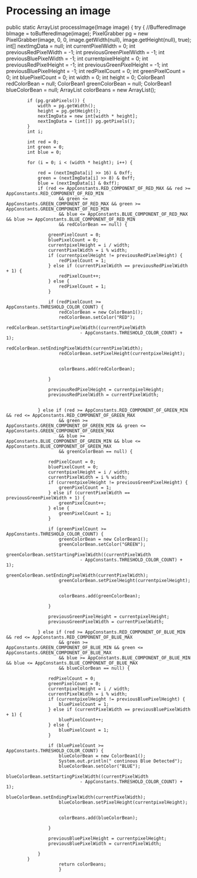 Processing an image
=========================
public static ArrayList<ColorBean1> processImage(Image image) {
        try {
            //BufferedImage bImage = toBufferedImage(image);
            PixelGrabber pg = new PixelGrabber(image, 0, 0, image.getWidth(null), image.getHeight(null), true);
            int[] nextImgData = null;
            int currentPixelWidth = 0;
            int previousRedPixelWidth = -1;
            int previousGreenPixelWidth = -1;
            int previousBluePixelWidth = -1;
            int currentpixelHeight = 0;
            int previousRedPixelHeight = -1;
            int previousGreenPixelHeight = -1;
            int previousBluePixelHeight = -1;
            int redPixelCount = 0;
            int greenPixelCount = 0;
            int bluePixelCount = 0;
            int width = 0;
            int height = 0;
            ColorBean1 redColorBean = null;
            ColorBean1 greenColorBean = null;
            ColorBean1 blueColorBean = null;
            ArrayList<ColorBean1> colorBeans = new ArrayList<ColorBean1>();

            if (pg.grabPixels()) {
                width = pg.getWidth();
                height = pg.getHeight();
                nextImgData = new int[width * height];
                nextImgData = (int[]) pg.getPixels();
            }
            int i;

            int red = 0;
            int green = 0;
            int blue = 0;

            for (i = 0; i < (width * height); i++) {

                red = (nextImgData[i] >> 16) & 0xff;
                green = (nextImgData[i] >> 8) & 0xff;
                blue = (nextImgData[i] & 0xff);
                if (red <= AppConstants.RED_COMPONENT_OF_RED_MAX && red >= AppConstants.RED_COMPONENT_OF_RED_MIN
                        && green <= AppConstants.GREEN_COMPONENT_OF_RED_MAX && green >= AppConstants.GREEN_COMPONENT_OF_RED_MIN
                        && blue <= AppConstants.BLUE_COMPONENT_OF_RED_MAX && blue >= AppConstants.BLUE_COMPONENT_OF_RED_MIN
                        && redColorBean == null) {

                    greenPixelCount = 0;
                    bluePixelCount = 0;
                    currentpixelHeight = i / width;
                    currentPixelWidth = i % width;
                    if (currentpixelHeight != previousRedPixelHeight) {
                        redPixelCount = 1;
                    } else if (currentPixelWidth == previousRedPixelWidth + 1) {
                        redPixelCount++;
                    } else {
                        redPixelCount = 1;
                    }

                    if (redPixelCount >= AppConstants.THRESHOLD_COLOR_COUNT) {
                        redColorBean = new ColorBean1();
                        redColorBean.setColor("RED");
                        redColorBean.setStartingPixelWidth((currentPixelWidth
                                - AppConstants.THRESHOLD_COLOR_COUNT) + 1);
                        redColorBean.setEndingPixelWidth(currentPixelWidth);
                        redColorBean.setPixelHeight(currentpixelHeight);


                        colorBeans.add(redColorBean);
                   
                    }

                    previousRedPixelHeight = currentpixelHeight;
                    previousRedPixelWidth = currentPixelWidth;


                } else if (red >= AppConstants.RED_COMPONENT_OF_GREEN_MIN && red <= AppConstants.RED_COMPONENT_OF_GREEN_MAX
                        && green >= AppConstants.GREEN_COMPONENT_OF_GREEN_MIN && green <= AppConstants.GREEN_COMPONENT_OF_GREEN_MAX
                        && blue >= AppConstants.BLUE_COMPONENT_OF_GREEN_MIN && blue <= AppConstants.BLUE_COMPONENT_OF_GREEN_MAX
                        && greenColorBean == null) {
                   
                    redPixelCount = 0;
                    bluePixelCount = 0;
                    currentpixelHeight = i / width;
                    currentPixelWidth = i % width;
                    if (currentpixelHeight != previousGreenPixelHeight) {
                        greenPixelCount = 1;
                    } else if (currentPixelWidth == previousGreenPixelWidth + 1) {
                        greenPixelCount++;
                    } else {
                        greenPixelCount = 1;
                    }

                    if (greenPixelCount >= AppConstants.THRESHOLD_COLOR_COUNT) {
                        greenColorBean = new ColorBean1();
                        greenColorBean.setColor("GREEN");
                        greenColorBean.setStartingPixelWidth((currentPixelWidth
                                - AppConstants.THRESHOLD_COLOR_COUNT) + 1);
                        greenColorBean.setEndingPixelWidth(currentPixelWidth);
                        greenColorBean.setPixelHeight(currentpixelHeight);

                        
                        colorBeans.add(greenColorBean);
                        
                    }

                    previousGreenPixelHeight = currentpixelHeight;
                    previousGreenPixelWidth = currentPixelWidth;
                    
                } else if (red >= AppConstants.RED_COMPONENT_OF_BLUE_MIN && red <= AppConstants.RED_COMPONENT_OF_BLUE_MAX
                        && green >= AppConstants.GREEN_COMPONENT_OF_BLUE_MIN && green <= AppConstants.GREEN_COMPONENT_OF_BLUE_MAX
                        && blue >= AppConstants.BLUE_COMPONENT_OF_BLUE_MIN && blue <= AppConstants.BLUE_COMPONENT_OF_BLUE_MAX
                        && blueColorBean == null) {
                    
                    redPixelCount = 0;
                    greenPixelCount = 0;
                    currentpixelHeight = i / width;
                    currentPixelWidth = i % width;
                    if (currentpixelHeight != previousBluePixelHeight) {
                        bluePixelCount = 1;
                    } else if (currentPixelWidth == previousBluePixelWidth + 1) {
                        bluePixelCount++;
                    } else {
                        bluePixelCount = 1;
                    }

                    if (bluePixelCount >= AppConstants.THRESHOLD_COLOR_COUNT) {
                        blueColorBean = new ColorBean1();
                        System.out.println(" continous Blue Detected");
                        blueColorBean.setColor("BLUE");
                        blueColorBean.setStartingPixelWidth((currentPixelWidth
                                - AppConstants.THRESHOLD_COLOR_COUNT) + 1);
                        blueColorBean.setEndingPixelWidth(currentPixelWidth);
                        blueColorBean.setPixelHeight(currentpixelHeight);

                        
                        colorBeans.add(blueColorBean);
                        
                    }

                    previousBluePixelHeight = currentpixelHeight;
                    previousBluePixelWidth = currentPixelWidth;
                 
                }
            }
                        return colorBeans;
                        }